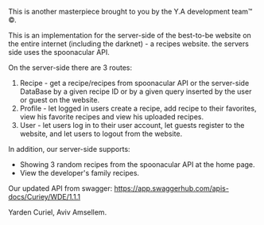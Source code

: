 This is another masterpiece brought to you by the Y.A development team™ ©.

This is an implementation for the server-side of the best-to-be website
on the entire internet (including the darknet) - a recipes website.
the servers side uses the spoonacular API.

On the server-side there are 3 routes:
1. Recipe - get a recipe/recipes from spoonacular API or the server-side DataBase by a given recipe ID or by a given query inserted by the user or guest on the website.
2. Profile - let logged in users create a recipe, add recipe to their favorites,
	view his favorite recipes and view his uploaded recipes.
3. User - let users log in to their user account,
	let guests register to the website, and let users to logout
	from the website.

In addition, our server-side supports:
 -  Showing 3 random recipes from the spoonacular API at the home page.
 -	View the developer's family recipes.
 
 
 Our updated API from swagger:
 https://app.swaggerhub.com/apis-docs/Curiey/WDE/1.1.1
 
 Yarden Curiel,
 Aviv Amsellem.
